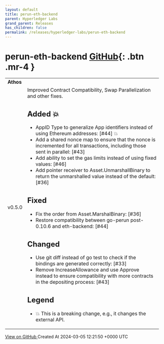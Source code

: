 ```yaml
---
layout: default
title: perun-eth-backend
parent: Hyperledger Labs
grand_parent: Releases
has_children: false
permalink: /releases/hyperledger-labs/perun-eth-backend
---
```


# perun-eth-backend <span class="fs-3 right-align">[GitHub](https://github.com/hyperledger-labs/perun-eth-backend){: .btn .mr-4 }</span>


<div>
    <table>
        <tr>
            <td colspan="2">
                <b>
                    Athos
                </b>
            </td>
        </tr>
        <tr>
            <td>
                <span class="chip">
                    v0.5.0
                </span>
            </td>
            <td>
                Improved Contract Compatibility, Swap Parallelization and other fixes.

## Added :boom:
* AppID Type to generalize App identifiers instead of using Ethereum addresses: [#44] :boom:
* Add a shared nonce map to ensure that the nonce is incremented for all transactions, including those sent in parallel: [#43]
* Add ability to set the gas limits instead of using fixed values: [#46]
* Add pointer receiver to Asset.UnmarshallBinary to return the unmarshalled value instead of the default: [#36]

## Fixed
* Fix the order from Asset.MarshalBinary: [#36]
* Restore compatibility between go-perun post-0.10.6 and eth-backend: [#44]

## Changed
* Use git diff instead of go test to check if the bindings are generated correctly: [#33]
* Remove IncreaseAllowance and use Approve instead to ensure compatibility with more contracts in the depositing process: [#43]

## Legend
- <span id="breaking">:boom:</span> This is a breaking change, e.g., it changes the external API.
            </td>
        </tr>
    </table>
    <a href="https://github.com/hyperledger-labs/perun-eth-backend/releases/tag/v0.5.0" class=".btn">
        View on GitHub
    </a>
    <span class="right-align">
        Created At 2024-03-05 12:21:50 +0000 UTC
    </span>
</div>

